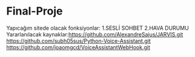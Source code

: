 # Final-Proje
Yapıcağım sitede olacak fonksiyonlar:
1.SESLİ SOHBET
2.HAVA DURUMU
Yararlanılacak kaynaklar:https://github.com/AlexandreSajus/JARVIS.git
https://github.com/subh05sus/Python-Voice-Assistant.git
https://github.com/joaomgcd/VoiceAssistantWebHook.git
